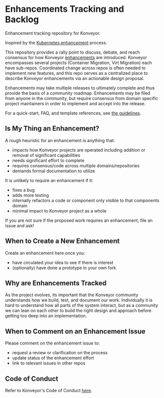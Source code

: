 # Enhancements Tracking and Backlog

Enhancement tracking repository for Konveyor.

Inspired by the [Kubernetes enhancement](https://github.com/kubernetes/enhancements) process.

This repository provides a rally point to discuss, debate, and reach consensus
for how Konveyor [enhancements](./enhancements) are introduced.  Konveyor encompasses
several projects (Container Migration, Virt Migration) each have sub-repos. Coordinated
change across repos is often needed to implement new features, and this repo serves as 
a centralized place to describe Konveyor enhancements via an actionable design
proposal.

Enhancements may take multiple releases to ultimately complete and thus provide
the basis of a community roadmap.  Enhancements may be filed from anyone in the
community, but require consensus from domain specific project maintainers in
order to implement and accept into the release.

For a quick-start, FAQ, and template references, see [the guidelines](guidelines/README.md).

## Is My Thing an Enhancement?

A rough heuristic for an enhancement is anything that:

- impacts how Konveyor projects are operated including addition or removal of significant
  capabilities
- needs significant effort to complete
- requires consensus/code across multiple domains/repositories
- demands formal documentation to utilize

It is unlikely to require an enhancement if it:

- fixes a bug
- adds more testing
- internally refactors a code or component only visible to that components
  domain
- minimal impact to Konveyor project as a whole

If you are not sure if the proposed work requires an enhancement, file an issue
and ask!

## When to Create a New Enhancement

Create an enhancement here once you:

- have circulated your idea to see if there is interest
- (optionally) have done a prototype in your own fork  

## Why are Enhancements Tracked

As the project evolves, its important that the Konveyor community understands how we
build, test, and document our work.  Individually it is hard to understand how
all parts of the system interact, but as a community we can lean on each other
to build the right design and approach before getting too deep into an
implementation.

## When to Comment on an Enhancement Issue

Please comment on the enhancement issue to:
- request a review or clarification on the process
- update status of the enhancement effort
- link to relevant issues in other repos

## Code of Conduct
Refer to Konveyor's Code of Conduct [here](https://github.com/konveyor/community/blob/main/CODE_OF_CONDUCT.md).
